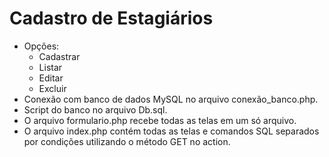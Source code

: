 # Cadastro de Estagiários
- Opções:
    - Cadastrar
    - Listar
    - Editar
    - Excluir
- Conexão com banco de dados MySQL no arquivo conexão_banco.php.
- Script do banco no arquivo Db.sql.    
- O arquivo formulario.php recebe todas as telas em um só arquivo.
- O arquivo index.php contém todas as telas e comandos SQL separados por condições utilizando o método GET no action.